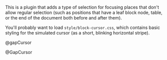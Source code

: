This is a plugin that adds a type of selection for focusing places
that don't allow regular selection (such as positions that have a leaf
block node, table, or the end of the document both before and after
them).

You'll probably want to load `style/block-cursor.css`, which contains
basic styling for the simulated cursor (as a short, blinking
horizontal stripe).

@gapCursor

@GapCursor
